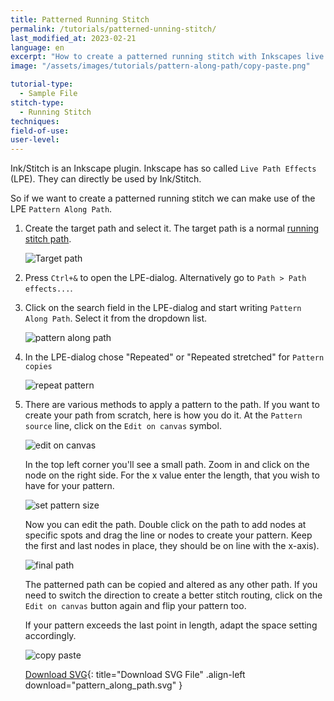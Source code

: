```yaml
---
title: Patterned Running Stitch
permalink: /tutorials/patterned-unning-stitch/
last_modified_at: 2023-02-21
language: en
excerpt: "How to create a patterned running stitch with Inkscapes live path effects"
image: "/assets/images/tutorials/pattern-along-path/copy-paste.png"

tutorial-type:
  - Sample File
stitch-type: 
  - Running Stitch
techniques:
field-of-use:
user-level: 
---
```

Ink/Stitch is an Inkscape plugin. Inkscape has so called `Live Path Effects` (LPE). They can directly be used by Ink/Stitch.

So if we want to create a patterned running stitch we can make use of the LPE `Pattern Along Path`.

1. Create the target path and select it. The target path is a normal [running stitch path](/docs/stitches/running-stitch/).

   ![Target path](/assets/images/tutorials/pattern-along-path/target-path.png)
2. Press `Ctrl+&` to open the LPE-dialog. Alternatively go to `Path > Path effects...`.
3. Click on the search field in the LPE-dialog and start writing `Pattern Along Path`. Select it from the dropdown list.

   ![pattern along path](/assets/images/tutorials/pattern-along-path/pattern-along-path.png)
4. In the LPE-dialog chose "Repeated" or "Repeated stretched" for `Pattern copies`

   ![repeat pattern](/assets/images/tutorials/pattern-along-path/repeat.png)
5. There are various methods to apply a pattern to the path. If you want to create your path from scratch, here is how you do it. At the `Pattern source` line, click on the `Edit on canvas` symbol.

    ![edit on canvas](/assets/images/tutorials/pattern-along-path/edit.png)

    In the top left corner you'll see a small path. Zoom in and click on the node on the right side. For the x value enter the length, that you wish to have for your pattern.

    ![set pattern size](/assets/images/tutorials/pattern-along-path/set-size.png)
    
    Now you can edit the path. Double click on the path to add nodes at specific spots and drag the line or nodes to create your pattern. Keep the first and last nodes in place, they should be on line with the x-axis).

    ![final path](/assets/images/tutorials/pattern-along-path/final-path.png)
    
    The patterned path can be copied and altered as any other path. If you need to switch the direction to create a better stitch routing, click on the `Edit on canvas` button again and flip your pattern too.
    
    If your pattern exceeds the last point in length, adapt the space setting accordingly.

    ![copy paste](/assets/images/tutorials/pattern-along-path/copy-paste.png)

    [Download SVG](/assets/images/tutorials/pattern-along-path/pattern_along_path.svg){: title="Download SVG File" .align-left download="pattern_along_path.svg" }
